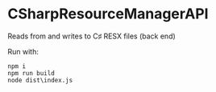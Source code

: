 # CSharpResourceManagerAPI
Reads from and writes to C♯ RESX files (back end)

Run with:
````
npm i
npm run build
node dist\index.js
````
